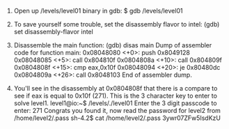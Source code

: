 1. Open up /levels/level01 binary in gdb:
   $ gdb /levels/level01

2. To save yourself some trouble, set the disassembly flavor to intel:
   (gdb) set disassembly-flavor intel

3. Disassemble the main function:
   (gdb) disas main
   Dump of assembler code for function main:
      0x08048080 <+0>:   push   0x8049128
      0x08048085 <+5>:   call   0x804810f <puts>
      0x0804808a <+10>:  call   0x804809f <fscanf>
      0x0804808f <+15>:  cmp    eax,0x10f
      0x08048094 <+20>:  je     0x80480dc <YouWin>
      0x0804809a <+26>:  call   0x8048103 <exit>
   End of assembler dump.

4. You'll see in the disassembly at 0x0804808f that there is a compare to see if eax is equal to 0x10f (271). This is the 3 character key to enter to solve level1.
   level1@io:~$ /levels/./level01
   Enter the 3 digit passcode to enter: 271
   Congrats you found it, now read the password for level2 from /home/level2/.pass
   sh-4.2$ cat /home/level2/.pass
   3ywr07ZFw5IsdKzU
